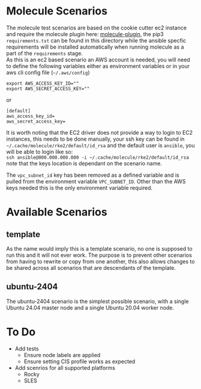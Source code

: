 # Molecule Scenarios  
The molecule test scenarios are based on the cookie cutter ec2 instance and require the molecule plugin here: [molecule-plugin](https://github.com/ansible-community/molecule-plugins), the pip3 `requirements.txt` can be found in this directory while the ansible specfic requirements will be installed automatically when running molecule as a part of the `requirements` stage.   
As this is an ec2 based scenario an AWS account is needed, you will need to define the following variables either as environment variables or in your aws cli config file (`~/.aws/config`)

```
export AWS_ACCESS_KEY_ID=""
export AWS_SECRET_ACCESS_KEY=""
```  

or  
```
[default]
aws_access_key_id=
aws_secret_access_key=
```
  
It is worth noting that the EC2 driver does not provide a way to login to EC2 instances, this needs to be done manually, your ssh key can be found in `~/.cache/molecule/rke2/default/id_rsa` and the default user is `ansible`, you will be able to login like so:  
`ssh ansible@000.000.000.000 -i ~/.cache/molecule/rke2/default/id_rsa` note that the keys location is dependant on the scenario name. 

The `vpc_subnet_id` key has been removed as a defined variable and is pulled from the environment variable `VPC_SUBNET_ID`. Other than the AWS keys needed this is the only environment variable required. 

# Available Scenarios  
## template  
As the name would imply this is a template scenario, no one is supposed to run this and it will not ever work. The purpose is to prevent other scenarios from having to rewrite or copy from one another, this also allows changes to be shared across all scenarios that are descendants of the template.

## ubuntu-2404
The ubuntu-2404 scenario is the simplest possible scenario, with a single Ubuntu 24.04 master node and a single Ubuntu 20.04 worker node. 


# To Do
  - Add tests
    - Ensure node labels are applied
    - Ensure setting CIS profile works as expected
  - Add scenrios for all supported platforms
    - Rocky
    - SLES